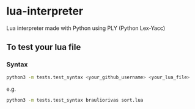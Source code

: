 # lua-interpreter
Lua interpreter made with Python using PLY (Python Lex-Yacc)

## To test your lua file

### Syntax
```sh
python3 -m tests.test_syntax <your_github_username> <your_lua_file>
```
e.g.
```sh
python3 -m tests.test_syntax brauliorivas sort.lua
```

